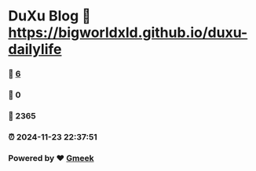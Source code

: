 # DuXu Blog :link: https://bigworldxld.github.io/duxu-dailylife 
### :page_facing_up: [6](https://bigworldxld.github.io/duxu-dailylife/tag.html) 
### :speech_balloon: 0 
### :hibiscus: 2365 
### :alarm_clock: 2024-11-23 22:37:51 
### Powered by :heart: [Gmeek](https://github.com/Meekdai/Gmeek)

